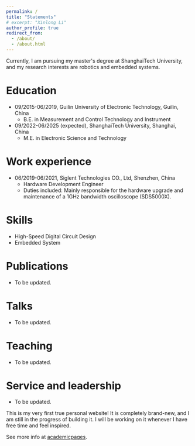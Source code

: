 ```yaml
---
permalink: /
title: "Statements"
# excerpt: "Xinlong Li"
author_profile: true
redirect_from: 
  - /about/
  - /about.html
---
```


Currently, I am pursuing my master's degree at ShanghaiTech University, and my research interests are robotics and embedded systems.

Education
======
* 09/2015-06/2019, Guilin University of Electronic Technology, Guilin, China
  * B.E. in Measurement and Control Technology and Instrument
* 09/2022-06/2025 (expected), ShanghaiTech University, Shanghai, China
  * M.E. in Electronic Science and Technology

Work experience
======
* 06/2019-06/2021, Siglent Technologies CO., Ltd, Shenzhen, China
  * Hardware Development Engineer
  * Duties included: Mainly responsible for the hardware upgrade and maintenance of a 1GHz bandwidth oscilloscope
(SDS5000X).

Skills
======
* High-Speed Digital Circuit Design
* Embedded System

Publications
======
* To be updated.

  
Talks
======
* To be updated.

Teaching
======
* To be updated.
  
Service and leadership
======
* To be updated.

This is my very first true personal website! It is completely brand-new, and I am still in the progress of building it. I will be working on it whenever I have free time and feel inspired.

See more info at [academicpages](https://academicpages.github.io/). 